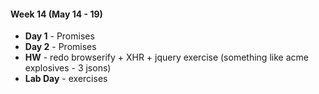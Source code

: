 #### Week 14 (May 14 - 19)
* **Day 1** - Promises
* **Day 2** - Promises
* **HW** - redo browserify + XHR + jquery exercise (something like acme explosives - 3 jsons)
* **Lab Day** - exercises